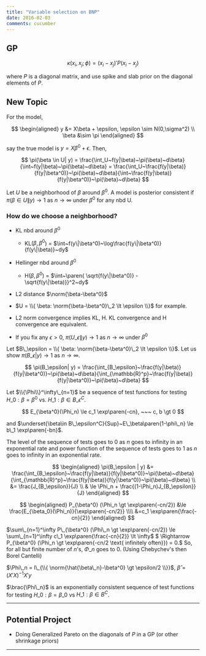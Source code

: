 ```yaml
---
title: "Variable selection on BNP"
date: 2016-02-03
comments: cucumber
---
```


## GP

$$
  \kappa(x_i,x_j;\phi) = (x_i-x_j)' P (x_i-x_j)
$$

where $P$ is a diagonal matrix, and use spike and slab prior on the diagonal
elements of $P$. 

## New Topic

For the model,

$$
\begin{aligned}
  y &= X\beta + \epsilon, \epsilon \sim N(0,\sigma^2) \\
  \beta &\sim \pi
\end{aligned}
$$

say the true model is $y = X\beta^0 + \epsilon$. Then,

$$
  \pi(\beta \in U| y) = \frac{\int_U~f(y|\beta)~\pi(\beta)~d\beta}{\int~f(y|\beta)~\pi(\beta)~d\beta} = \frac{\int_U~\frac{f(y|\beta)}{f(y|\beta^0)}~\pi(\beta)~d\beta}{\int~\frac{f(y|\beta)}{f(y|\beta^0)}~\pi(\beta)~d\beta}
$$

Let $U$ be a neighborhood of $\beta$ around $\beta^0$. A model is posterior consistent if $\pi(\beta \in U\|y) \rightarrow 1$ as $n\rightarrow\infty$ under $\beta^0$ for any nbd U.

### How do we choose a neighborhood?

- KL nbd around $\beta^0$
    - KL($\beta,\beta^0$) = $\int~f(y\|\beta^0)~\log\frac{f(y\|\beta^0)}{f(y\|\beta)}~dy$
- Hellinger nbd around $\beta^0$
    - H($\beta,\beta^0$) = $\int~\paren{ \sqrt{f(y\|\beta^0)} - \sqrt{f(y\|\beta)}}^2~dy$
- L2 distance $\norm{\beta-\beta^0}$

- $U = \\{ \beta: \norm{\beta-\beta^0}\_2 \lt \epsilon \\}$ for example.
- L2 norm convergence implies KL, H. KL convergence and H convergence are equivalent.
- If you fix any $\epsilon \gt 0$, $\pi(U\_\epsilon\|y) \rightarrow 1$ as $n\rightarrow\infty$ under $\beta^0$

Let $B\_\epsilon = \\{ \beta: \norm{\beta-\beta^0}\_2 \lt \epsilon \\}$. Let us show
$\pi(B\_\epsilon|y) \rightarrow 1$ as $n\rightarrow\infty$.

$$
  \pi(B_\epsilon| y) = \frac{\int_{B_\epsilon}~\frac{f(y|\beta)}{f(y|\beta^0)}~\pi(\beta)~d\beta}{\int_{\mathbb{R}^p}~\frac{f(y|\beta)}{f(y|\beta^0)}~\pi(\beta)~d\beta}
$$

Let $\\{\Phi\\}^\infty\_{n=1}$ be a sequence of test functions for testing $H\_0:\beta=\beta^0$ vs. $H\_1: \beta \in B\_\epsilon^C$.

$$
  E_{\beta^0}(\Phi_n) \le c_1 \exp\paren{-cn}, ~~~ c, b \gt 0
$$

and $\underset{\beta\in B\_\epsilon^C}{Sup}~E\_\beta\paren{1-\phi\_n} \le b\_1 \exp\paren{-bn}$.

The level of the sequence of tests goes to 0 as $n$ goes to infinity in an exponential rate and power function of the sequence of tests goes to 1 as $n$ goes to infinity in an exponential rate.

$$
\begin{aligned}
  \pi(B_\epsilon | y) &= \frac{\int_{B_\epsilon}~\frac{f(y|\beta)}{f(y|\beta^0)}~\pi(\beta)~d\beta}{\int_{\mathbb{R}^p}~\frac{f(y|\beta)}{f(y|\beta^0)}~\pi(\beta)~d\beta} \\
  &= \frac{J_{B_\epsilon}}{J} \\
  & \le \Phi_n + \frac{(1-\Phi_n)J_{B_\epsilon}}{J}
\end{aligned}
$$

$$
\begin{aligned}
  P_{\beta^0} (\Phi_n \gt \exp\paren{-cn/2}) &\le \frac{E_{\beta_0}(\Phi_n)}{\exp\paren{-cn/2}} \\\\
  &=c_1 \exp\paren{\frac{-cn}{2}}
\end{aligned}
$$

$\sum\_{n=1}^\infty P\_{\beta^0} (\Phi\_n \gt \exp\paren{-cn/2}) \le \sum\_{n=1}^\infty c\_1 \exp\paren{\frac{-cn}{2}} \lt \infty$ $ \Rightarrow P\_{\beta^0} (\Phi\_n \gt \exp\paren{-cn/2 \text{ infinitely often}}) = 0.$ So, for all but finite number of $n$'s, $\Phi\_n$ goes to 0. (Using Chebychev's then Borel Cantelli)

$\Phi\_n = I\_{\\{ \norm{\hat{\beta\_n}-\beta^0} \gt \epsilon/2 \\}}$, $\hat\beta = (X'X)^{-1}X'y$

$\brac{\Phi\_n}$ is an exponentially consistent sequence of test functions for testing $H\_0:\beta=\beta\_0$ vs $H\_1:\beta \in B^C$.


***

## Potential Project

- Doing Generalized Pareto on the diagonals of $P$ in a GP (or other shrinkage priors)

***
